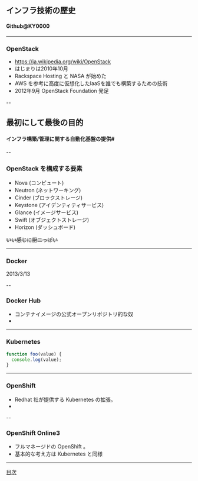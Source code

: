 ## インフラ技術の歴史

#### Github@KY0000

---

### OpenStack

- https://ja.wikipedia.org/wiki/OpenStack
- はじまりは2010年10月
- Rackspace Hosting と NASA が始めた
- AWS を参考に高度に仮想化したIaaSを誰でも構築するための技術
- 2012年9月 OpenStack Foundation 発足

--

## 最初にして最後の目的

#### インフラ構築/管理に関する自動化基盤の提供#

--

### OpenStack を構成する要素

- Nova (コンピュート)
- Neutron (ネットワーキング)
- Cinder (ブロックストレージ)
- Keystone (アイデンティティサービス)
- Glance (イメージサービス)
- Swift (オブジェクトストレージ)
- Horizon (ダッシュボード)

~~いい感じに厨二っぽい~~

---

### Docker

2013/3/13

--

### Docker Hub

- コンテナイメージの公式オープンリポジトリ的な奴
- 

---

### Kubernetes

```javascript
function foo(value) {
  console.log(value);
}
```

---

### OpenShift

- Redhat 社が提供する Kubernetes の拡張。
- 

--

### OpenShift Online3

- フルマネージドの OpenShift 。
- 基本的な考え方は Kubernetes と同様

---

[目次](./index.html)


